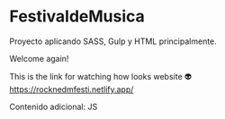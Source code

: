 # FestivaldeMusica

Proyecto aplicando SASS, Gulp y HTML principalmente. 

Welcome again! 

This is the link for watching how looks website 👽 https://rocknedmfesti.netlify.app/

Contenido adicional: JS
